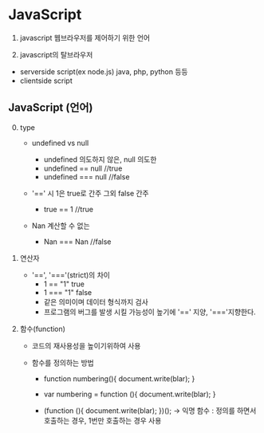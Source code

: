 # JavaScript
1. javascript 웹브라우저를 제어하기 위한 언어

2. javascript의 탈브라우저
- serverside script(ex node.js) java, php, python 등등
- clientside script

## JavaScript (언어)

0. type
    - undefined vs null
        - undefined 의도하지 않은, null 의도한
        - undefined == null //true
        - undefined === null //false
    
    - '==' 시 1은 true로 간주 그외 false 간주
        - true == 1 //true

    - Nan 계산할 수 없는
        - Nan === Nan //false

1. 연산자
    - '==', '==='(strict)의 차이
        - 1 == "1" true
        - 1 === "1" false
        - 같은 의미이며 데이터 형식까지 검사
        - 프로그램의 버그를 발생 시킬 가능성이 높기에 '==' 지양, '==='지향한다.

2. 함수(function)
    - 코드의 재사용성을 높이기위하여 사용
    
    - 함수를 정의하는 방법
        - function numbering(){
            document.write(blar);
        }

        - var numbering = function (){
            document.write(blar);
        }

        - (function (){
            document.write(blar);
        })(); -> 익명 함수 : 정의를 하면서 호출하는 경우, 1번만 호출하는 경우 사용